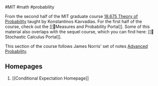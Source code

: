 #MIT #math #probability

From the second half of the MIT graduate course [18.675 Theory of Probability](http://student.mit.edu/catalog/search.cgi?search=18.675) taught by Konstantinos Kavvadias. For the first half of the course, check out the [[📏Measures and Probability Portal]]. Some of this material also overlaps with the sequel course, which you can find here: [[🚶Stochastic Calculus Portal]].

This section of the course follows James Norris' set of notes [Advanced Probability](https://www.statslab.cam.ac.uk/~james/Lectures/ap.pdf).

## Homepages

1. [[Conditional Expectation Homepage]]